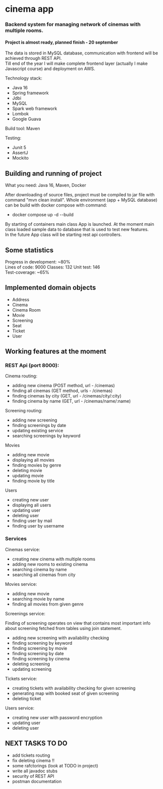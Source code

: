 # cinema app
### Backend system for managing network of cinemas with multiple rooms.  
#### Project is almost ready, planned finish - 20 september

The data is stored in MySQL database, communication with frontend will be achieved through REST API.  
Till end of the year I will make complete frontend layer (actually I make Javascript course) and deployment on AWS.


Technology stack:  

- Java 16
- Spring framework
- Jdbi
- MySQL
- Spark web framework
- Lombok
- Google Guava

Build tool: Maven

Testing:

- Junit 5
- AssertJ
- Mockito

## Building and running of project

What you need: Java 16, Maven, Docker  
  
After downloading of source files, project must be compiled to jar file with command "mvn clean install".
Whole environment (app + MySQL database) can be build with docker compose with command:  

- docker compose up -d --build

By starting of containers main class App is launched. At the moment main class loaded sample data to database that is used to test new features.  
In the future App class will be starting rest api controllers.


## Some statistics

Progress in development: ~80%  
Lines of code: 9000
Classes: 132
Unit test: 146  
Test-coverage: ~65% 

## Implemented domain objects

- Address  
- Cinema  
- Cinema Room  
- Movie  
- Screening  
- Seat  
- Ticket  
- User  


## Working features at the moment

### REST Api (port 8000):

Cinema routing:

- adding new cinema (POST method, url - /cinemas)  
- finding all cinemas (GET method, urls - /cinemas)
- finding cinemas by city (GET, url - /cinemas/city/:city)  
- finding cinema by name (GET, url - /cinemas/name/:name)

Screening routing:

- adding new screening  
- finding screenings by date  
- updating existing service  
- searching screenings by keyword

Movies  
  
- adding new movie  
- displaying all movies  
- finding movies by genre  
- deleting movie  
- updating movie  
- finding movie by title  

Users

- creating new user  
- displaying all users
- updating user  
- deleting user  
- finding user by mail  
- finding user by username  

### Services

Cinemas service:

- creating new cinema with multiple rooms
- adding new rooms to existing cinema
- searching cinema by name
- searching all cinemas from city

Movies service:

- adding new movie
- searching movie by name
- finding all movies from given genre

Screenings service:  

Finding of screening operates on view that contains most important info about screening fetched from tables using join statement.   

- adding new screening with availability checking
- finding screening by keyword
- finding screening by movie
- finding screening by date  
- finding screening by cinema  
- deleting screening  
- updating screening  

Tickets service:  

- creating tickets with availability checking for given screening
- generating map with booked seat of given screening
- deleting ticket  

Users service:  

- creating new user with password encryption
- updating user  
- deleting user  

## NEXT TASKS TO DO  

- add tickets routing 
- fix deleting cinema !!
- some rafctorings (look at TODO in project)
- write all javadoc stubs  
- security of REST API
- postman documentation
